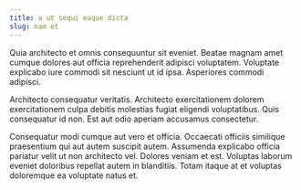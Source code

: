 ```yaml
---
title: a ut sequi eaque dicta
slug: nam et
---
```


Quia architecto et omnis consequuntur sit eveniet. Beatae magnam amet cumque dolores aut officia reprehenderit adipisci voluptatem. Voluptate explicabo iure commodi sit nesciunt ut id ipsa. Asperiores commodi adipisci.

Architecto consequatur veritatis. Architecto exercitationem dolorem exercitationem culpa debitis molestias fugiat eligendi voluptatibus. Quis consequatur id non. Est aut odio aperiam accusamus consectetur.

Consequatur modi cumque aut vero et officia. Occaecati officiis similique praesentium qui aut autem suscipit autem. Assumenda explicabo officia pariatur velit ut non architecto vel. Dolores veniam et est. Voluptas laborum eveniet doloribus repellat autem in blanditiis. Totam itaque at et voluptas doloremque ea voluptate natus et.
